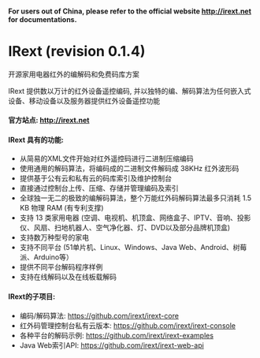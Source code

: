 #### For users out of China, please refer to the official website http://irext.net for documentations.

# IRext (revision 0.1.4)
  开源家用电器红外的编解码和免费码库方案

  IRext 提供数以万计的红外设备遥控编码, 并以独特的编、解码算法为任何嵌入式设备、移动设备以及服务器提供红外设备遥控功能


#### 官方站点: http://irext.net


#### IRext 具有的功能:
  - 从简易的XML文件开始对红外遥控码进行二进制压缩编码
  - 使用通用的解码算法，将编码成的二进制文件解码成 38KHz 红外波形码
  - 提供基于公有云和私有云的码库索引及维护控制台
  - 直接通过控制台上传、压缩、存储并管理编码及索引
  - 全球独一无二的极致的编解码算法，整个万能红外码解码算法最多只消耗 1.5 KB 物理 RAM (有专利支撑)
  - 支持 13 类家用电器 (空调、电视机、机顶盒、网络盒子、IPTV、音响、投影仪、风扇、扫地机器人、空气净化器、灯、DVD以及部分品牌机顶盒)
  - 支持数万种型号的家电
  - 支持不同平台 (51单片机、Linux、Windows、Java Web、Android、树莓派、Arduino等）
  - 提供不同平台解码程序样例
  - 支持在线解码以及在线板载解码


#### IRext的子项目:
  - 编码/解码算法: https://github.com/irext/irext-core
  - 红外码管理控制台私有云版本: https://github.com/irext/irext-console
  - 各种平台的解码示例: https://github.com/irext/irext-examples
  - Java Web索引API: https://github.com/irext/irext-web-api
